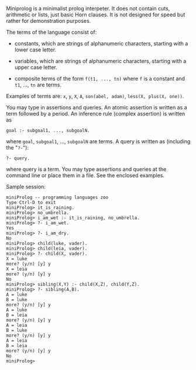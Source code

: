 Miniprolog is a minimalist prolog interpeter. It does not contain cuts,
arithmetic or lists, just basic Horn clauses.  It is not designed for speed but
rather for demonstration purposes.

The terms of the language consist of:

* constants, which are strings of alphanumeric characters, starting
  with a lower case letter.

* variables, which are strings of alphanumeric characters, starting
  with a upper case letter.

* composite terms of the form `f(t1, ..., tn)` where `f` is a constant
  and `t1`, …, `tn` are terms.

Examples of terms are: `x`, `y`, `X`, `A`, `son(abel, adam)`, `less(X, plus(X, one))`.

You may type in assertions and queries. An atomic assertion is written
as a term followed by a period. An inference rule (complex assertion)
is written as

    goal :- subgoal1, ..., subgoalN.

where `goal`, `subgoal1`, …, `subgoalN` are terms. A query is written as
(including the "`?-`"):

    ?- query.

where query is a term. You may type assertions and queries at the
command line or place them in a file. See the enclosed examples.

Sample session:

    miniProlog -- programming languages zoo
    Type Ctrl-D to exit
    miniProlog> it_is_raining.
    miniProlog> no_umbrella.
    miniProlog> i_am_wet :- it_is_raining, no_umbrella.
    miniProlog> ?- i_am_wet.
    Yes
    miniProlog> ?- i_am_dry.
    No
    miniProlog> child(luke, vader).
    miniProlog> child(leia, vader).
    miniProlog> ?- child(X, vader).
    X = luke
    more? (y/n) [y] y
    X = leia
    more? (y/n) [y] y
    No
    miniProlog> sibling(X,Y) :- child(X,Z), child(Y,Z).
    miniProlog> ?- sibling(A,B).
    A = luke
    B = luke
    more? (y/n) [y] y
    A = luke
    B = leia
    more? (y/n) [y] y
    A = leia
    B = luke
    more? (y/n) [y] y
    A = leia
    B = leia
    more? (y/n) [y] y
    No
    miniProlog> 
